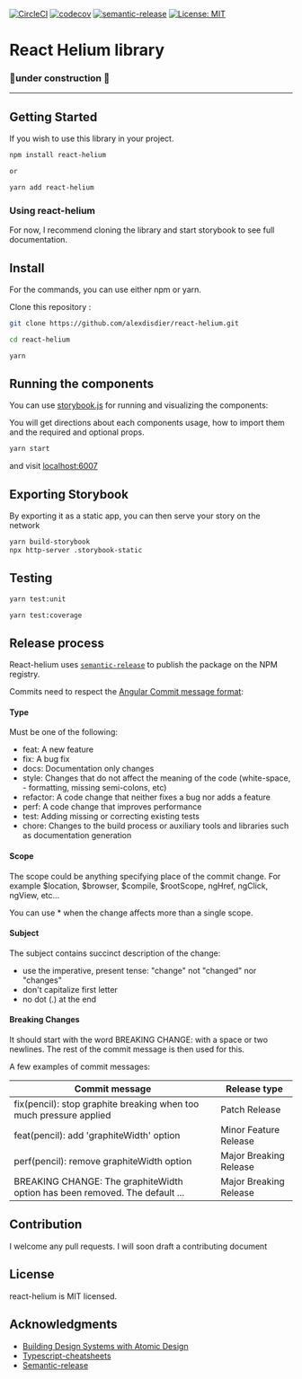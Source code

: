 [![CircleCI](https://circleci.com/gh/alexdisdier/react-helium.svg?style=svg)](https://circleci.com/gh/alexdisdier/react-helium)
[![codecov](https://codecov.io/gh/alexdisdier/react-helium/branch/master/graph/badge.svg)](https://codecov.io/gh/alexdisdier/react-helium)
[![semantic-release](https://img.shields.io/badge/%20%20%F0%9F%93%A6%F0%9F%9A%80-semantic--release-e10079.svg)](https://github.com/semantic-release/semantic-release)
[![License: MIT](https://img.shields.io/badge/License-MIT-yellow.svg)](https://opensource.org/licenses/MIT)

# React Helium library

### 🚧under construction 🚧

<hr>

## Getting Started

If you wish to use this library in your project.

```bash
npm install react-helium

or

yarn add react-helium
```

### Using react-helium

For now, I recommend cloning the library and start storybook to see full documentation.

## Install

For the commands, you can use either npm or yarn.

Clone this repository :

```bash
git clone https://github.com/alexdisdier/react-helium.git

cd react-helium
```

```bash
yarn
```

## Running the components

You can use [storybook.js](https://storybook.js.org/) for running and visualizing the components:

You will get directions about each components usage, how to import them and the required and optional props.

```bash
yarn start
```

and visit [localhost:6007](http://localhost:6007)

## Exporting Storybook

By exporting it as a static app, you can then serve your story on the network

```bash
yarn build-storybook
npx http-server .storybook-static
```

## Testing

```bash
yarn test:unit
```

```bash
yarn test:coverage
```

## Release process

React-helium uses [`semantic-release`](https://github.com/semantic-release/semantic-release) to publish the package on the NPM registry.

Commits need to respect the [Angular Commit message format](https://github.com/angular/angular.js/blob/master/DEVELOPERS.md#-git-commit-guidelines):

#### Type

Must be one of the following:

- feat: A new feature
- fix: A bug fix
- docs: Documentation only changes
- style: Changes that do not affect the meaning of the code (white-space, - formatting, missing semi-colons, etc)
- refactor: A code change that neither fixes a bug nor adds a feature
- perf: A code change that improves performance
- test: Adding missing or correcting existing tests
- chore: Changes to the build process or auxiliary tools and libraries such as documentation generation

#### Scope

The scope could be anything specifying place of the commit change. For example $location, $browser, $compile, $rootScope, ngHref, ngClick, ngView, etc...

You can use \* when the change affects more than a single scope.

#### Subject

The subject contains succinct description of the change:

- use the imperative, present tense: "change" not "changed" nor "changes"
- don't capitalize first letter
- no dot (.) at the end

#### Breaking Changes

It should start with the word BREAKING CHANGE: with a space or two newlines. The rest of the commit message is then used for this.

A few examples of commit messages:

| Commit message                                                              | Release type           |
| --------------------------------------------------------------------------- | ---------------------- |
| fix(pencil): stop graphite breaking when too much pressure applied          | Patch Release          |
| feat(pencil): add 'graphiteWidth' option                                    | Minor Feature Release  |
| perf(pencil): remove graphiteWidth option                                   | Major Breaking Release |
| BREAKING CHANGE: The graphiteWidth option has been removed. The default ... | Major Breaking Release |

## Contribution

I welcome any pull requests. I will soon draft a contributing document

## License

react-helium is MIT licensed.

## Acknowledgments

- [Building Design Systems with Atomic Design](https://ubiedigital.com/atomic-design/)
- [Typescript-cheatsheets](https://github.com/typescript-cheatsheets/react-typescript-cheatsheet)
- [Semantic-release](https://github.com/semantic-release/semantic-release/blob/master/docs/usage/getting-started.md#getting-started)
